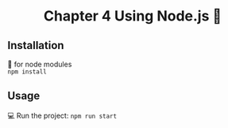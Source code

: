 <h1 align="center">Chapter 4 Using Node.js 👋</h1>

## Installation
💾 for node modules  
`npm install`

## Usage
💻   Run the project:
`npm run start`
